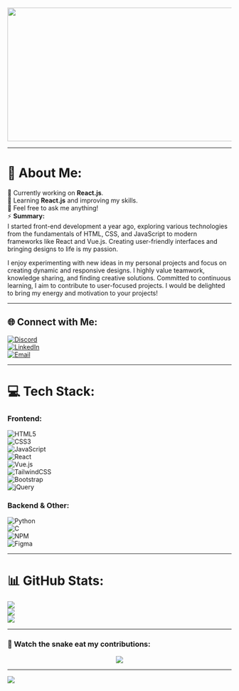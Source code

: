 ###
<p align="center">
  <img height="300" width="1000"
    src="https://media1.giphy.com/media/v1.Y2lkPTc5MGI3NjExaXZmMXVzajM1emJhcTJjaXRlOTRrOGlmcW5zMHpvZGtqcmNhNGhhYSZlcD12MV9pbnRlcm5naWZfYnlfaWQmY3Q9Zw/Lny6Rw04nsOOc/giphy.gif" />
</p>

---

# 💫 About Me:
🔭 Currently working on **React.js**.  
🌱 Learning **React.js** and improving my skills.  
💬 Feel free to ask me anything!  
⚡ **Summary:**  
I started front-end development a year ago, exploring various technologies from the fundamentals of HTML, CSS, and JavaScript to modern frameworks like React and Vue.js. Creating user-friendly interfaces and bringing designs to life is my passion.

I enjoy experimenting with new ideas in my personal projects and focus on creating dynamic and responsive designs. I highly value teamwork, knowledge sharing, and finding creative solutions. Committed to continuous learning, I aim to contribute to user-focused projects. I would be delighted to bring my energy and motivation to your projects!

---

## 🌐 Connect with Me:
[![Discord](https://img.shields.io/badge/Discord-%237289DA.svg?logo=discord&logoColor=white)](https://discord.gg/yasindabak)  
[![LinkedIn](https://img.shields.io/badge/LinkedIn-%230077B5.svg?logo=linkedin&logoColor=white)](https://linkedin.com/in/yasindabak)  
[![Email](https://img.shields.io/badge/Email-D14836?logo=gmail&logoColor=white)](mailto:ydabak3@gmail.com)  

---

# 💻 Tech Stack:
### **Frontend:**
![HTML5](https://img.shields.io/badge/html5-%23E34F26.svg?style=for-the-badge&logo=html5&logoColor=white)  
![CSS3](https://img.shields.io/badge/css3-%231572B6.svg?style=for-the-badge&logo=css3&logoColor=white)  
![JavaScript](https://img.shields.io/badge/javascript-%23323330.svg?style=for-the-badge&logo=javascript&logoColor=%23F7DF1E)  
![React](https://img.shields.io/badge/react-%2320232a.svg?style=for-the-badge&logo=react&logoColor=%2361DAFB)  
![Vue.js](https://img.shields.io/badge/vue.js-%2335495e.svg?style=for-the-badge&logo=vuedotjs&logoColor=%234FC08D)  
![TailwindCSS](https://img.shields.io/badge/tailwindcss-%2338B2AC.svg?style=for-the-badge&logo=tailwind-css&logoColor=white)  
![Bootstrap](https://img.shields.io/badge/bootstrap-%238511FA.svg?style=for-the-badge&logo=bootstrap&logoColor=white)  
![jQuery](https://img.shields.io/badge/jquery-%230769AD.svg?style=for-the-badge&logo=jquery&logoColor=white)  

### **Backend & Other:**
![Python](https://img.shields.io/badge/python-3670A0?style=for-the-badge&logo=python&logoColor=ffdd54)  
![C](https://img.shields.io/badge/c-%2300599C.svg?style=for-the-badge&logo=c&logoColor=white)  
![NPM](https://img.shields.io/badge/NPM-%23CB3837.svg?style=for-the-badge&logo=npm&logoColor=white)  
![Figma](https://img.shields.io/badge/figma-%23F24E1E.svg?style=for-the-badge&logo=figma&logoColor=white)  

---

# 📊 GitHub Stats:
![](https://github-readme-stats.vercel.app/api?username=yasindabak&theme=moltack&hide_border=false&include_all_commits=false&count_private=false)  
![](https://github-readme-streak-stats.herokuapp.com/?user=yasindabak&theme=moltack&hide_border=false)  
![](https://github-readme-stats.vercel.app/api/top-langs/?username=yasindabak&theme=moltack&hide_border=false&include_all_commits=false&count_private=false&layout=compact)  

---

### 🐍 Watch the snake eat my contributions:
<p align="center">
  <img src="https://github.com/yasindabak/yasindabak/blob/output/github-contribution-grid-snake-dark.svg" />
</p>

---

[![](https://visitcount.itsvg.in/api?id=yasindabak&icon=0&color=0)](https://visitcount.itsvg.in)

<!-- Proudly created with GPRM ( https://gprm.itsvg.in ) -->
